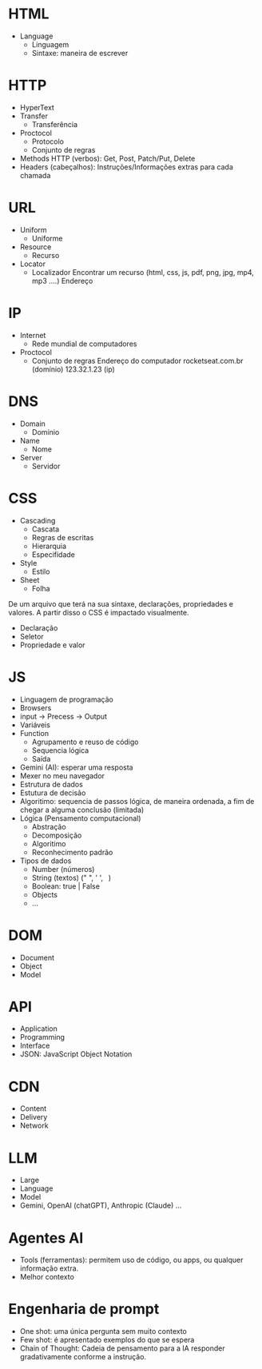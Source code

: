 # HTML
- Language
   - Linguagem
   - Sintaxe: maneira de escrever
# HTTP
- HyperText
- Transfer
   - Transferência
- Proctocol
   - Protocolo
   - Conjunto de regras
- Methods HTTP (verbos): Get, Post, Patch/Put, Delete
- Headers (cabeçalhos): Instruções/Informações extras para cada chamada

# URL
- Uniform
   - Uniforme
- Resource
   - Recurso
- Locator
   - Localizador
Encontrar um recurso (html, css, js, pdf, png, jpg, mp4, mp3 ....)
Endereço

# IP
- Internet
   - Rede mundial de computadores
- Proctocol
   - Conjunto de regras
Endereço do computador
rocketseat.com.br (domínio)
123.32.1.23 (ip)

# DNS
- Domain
   - Domínio
- Name
   - Nome
- Server
   - Servidor

# CSS

 - Cascading
    - Cascata
    - Regras de escritas
    - Hierarquia
    - Especifidade
 - Style 
    - Estilo
 - Sheet
    - Folha

De um arquivo que terá na sua sintaxe, declarações, propriedades e valores.
A partir disso o CSS é impactado visualmente.



- Declaração
- Seletor
- Propriedade e valor

# JS
- Linguagem de programação
- Browsers
- input -> Precess -> Output
- Variáveis
- Function
    - Agrupamento e reuso de código
    - Sequencia lógica
    - Saída
- Gemini (AI): esperar uma resposta
- Mexer no meu navegador
- Estrutura de dados
- Estutura de decisão
- Algoritimo: sequencia de passos lógica, de maneira ordenada, a fim de chegar a alguma conclusão (limitada)
- Lógica (Pensamento computacional)
    - Abstração
    - Decomposição
    - Algoritimo
    - Reconhecimento padrão
- Tipos de dados
   - Number (números)
   - String (textos) (" ", ' ', ` `)
   - Boolean: true | False
   - Objects
   - ...

# DOM
- Document
- Object
- Model

# API
- Application
- Programming
- Interface
- JSON: JavaScript Object Notation

# CDN

- Content
- Delivery
- Network

# LLM

- Large
- Language
- Model
- Gemini, OpenAI (chatGPT), Anthropic (Claude) ...

# Agentes AI

- Tools (ferramentas): permitem uso de código, ou apps, ou qualquer informação extra.
- Melhor contexto

# Engenharia de prompt
- One shot: uma única pergunta sem muito contexto
- Few shot: é apresentado exemplos do que se espera
- Chain of Thought: Cadeia de pensamento para a IA responder gradativamente conforme a instrução.